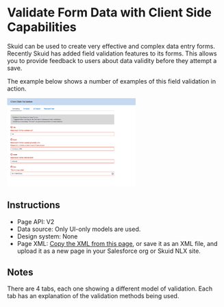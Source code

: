 # Validate Form Data with Client Side Capabilities

Skuid can be used to create very effective and complex data entry forms.  Recently Skuid has added field validation features to its forms.  This allows you to provide feedback to users about data validity before they attempt a save. 

The example below shows a number of examples of this field validation in action.    

<img src="Form_Validation.png" width="300"></img>

## Instructions
- Page API:  V2
- Data source: Only UI-only models are used. 
- Design system: None   
- Page XML:  [Copy the XML from this page](Validation.xml?raw=true), or save it as an XML file, and upload it as a new page in your Salesforce org or Skuid NLX site.  

## Notes

There are 4 tabs, each one showing a different model of validation.  Each tab has an explanation of the validation methods being used. 
